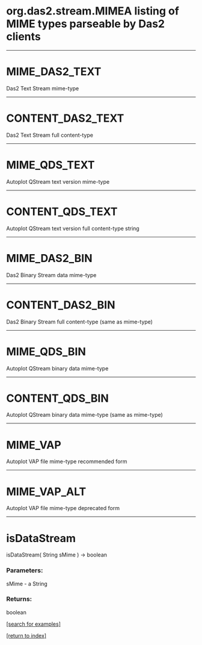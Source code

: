 # org.das2.stream.MIMEA listing of MIME types parseable by Das2 clients
***
<a name="MIME_DAS2_TEXT"></a>
# MIME_DAS2_TEXT

Das2 Text Stream mime-type

***
<a name="CONTENT_DAS2_TEXT"></a>
# CONTENT_DAS2_TEXT

Das2 Text Stream full content-type

***
<a name="MIME_QDS_TEXT"></a>
# MIME_QDS_TEXT

Autoplot QStream text version mime-type

***
<a name="CONTENT_QDS_TEXT"></a>
# CONTENT_QDS_TEXT

Autoplot QStream text version full content-type string

***
<a name="MIME_DAS2_BIN"></a>
# MIME_DAS2_BIN

Das2 Binary Stream data mime-type

***
<a name="CONTENT_DAS2_BIN"></a>
# CONTENT_DAS2_BIN

Das2 Binary Stream full content-type (same as mime-type)

***
<a name="MIME_QDS_BIN"></a>
# MIME_QDS_BIN

Autoplot QStream binary data mime-type

***
<a name="CONTENT_QDS_BIN"></a>
# CONTENT_QDS_BIN

Autoplot QStream binary data mime-type (same as mime-type)

***
<a name="MIME_VAP"></a>
# MIME_VAP

Autoplot VAP file mime-type recommended form

***
<a name="MIME_VAP_ALT"></a>
# MIME_VAP_ALT

Autoplot VAP file mime-type deprecated form

***
<a name="isDataStream"></a>
# isDataStream
isDataStream( String sMime ) &rarr; boolean



### Parameters:
sMime - a String

### Returns:
boolean


<a href="https://github.com/autoplot/dev/search?q=isDataStream&unscoped_q=isDataStream">[search for examples]</a>

<a href="https://github.com/autoplot/documentation/blob/master/javadoc/index-all.md">[return to index]</a>

